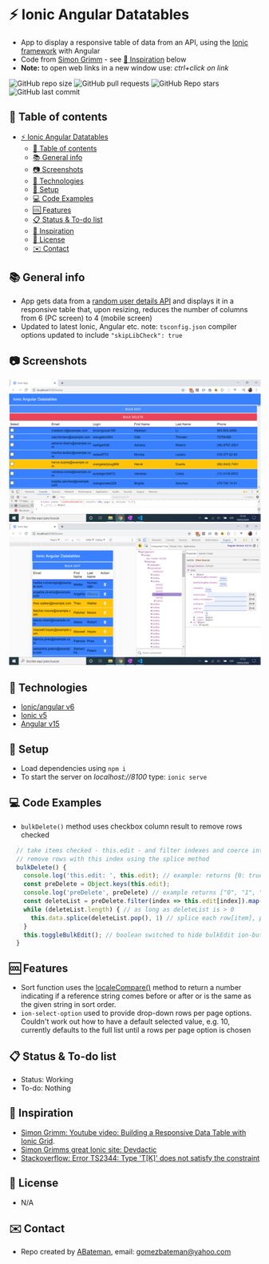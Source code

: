 # :zap: Ionic Angular Datatables

* App to display a responsive table of data from an API, using the [Ionic framework](https://ionicframework.com/docs) with Angular
* Code from [Simon Grimm](https://www.youtube.com/channel/UCZZPgUIorPao48a1tBYSDgg) - see [:clap: Inspiration](#clap-inspiration) below
* **Note:** to open web links in a new window use: _ctrl+click on link_

![GitHub repo size](https://img.shields.io/github/repo-size/AndrewJBateman/ionic-angular-datatables?style=plastic)
![GitHub pull requests](https://img.shields.io/github/issues-pr/AndrewJBateman/ionic-angular-datatables?style=plastic)
![GitHub Repo stars](https://img.shields.io/github/stars/AndrewJBateman/ionic-angular-datatables?style=plastic)
![GitHub last commit](https://img.shields.io/github/last-commit/AndrewJBateman/ionic-angular-datatables?style=plastic)

## :page_facing_up: Table of contents

* [:zap: Ionic Angular Datatables](#zap-ionic-angular-datatables)
  * [:page_facing_up: Table of contents](#page_facing_up-table-of-contents)
  * [:books: General info](#books-general-info)
  * [:camera: Screenshots](#camera-screenshots)
  * [:signal_strength: Technologies](#signal_strength-technologies)
  * [:floppy_disk: Setup](#floppy_disk-setup)
  * [:computer: Code Examples](#computer-code-examples)
  * [:cool: Features](#cool-features)
  * [:clipboard: Status & To-do list](#clipboard-status--to-do-list)
  * [:clap: Inspiration](#clap-inspiration)
  * [:file_folder: License](#file_folder-license)
  * [:envelope: Contact](#envelope-contact)

## :books: General info

* App gets data from a [random user details API](https://randomuser.me/) and displays it in a responsive table that, upon resizing, reduces the number of columns from 6 (PC screen) to 4 (mobile screen)
* Updated to latest Ionic, Angular etc. note: `tsconfig.json` compiler options updated to include `"skipLibCheck": true`

## :camera: Screenshots

![screen print](./img/table.png)
![screen print](./img/mobile.png)

## :signal_strength: Technologies

* [Ionic/angular v6](https://ionicframework.com/)
* [Ionic v5](https://ionicframework.com/)
* [Angular v15](https://angular.io/)

## :floppy_disk: Setup

* Load dependencies using `npm i`
* To start the server on _localhost://8100_ type: `ionic serve`

## :computer: Code Examples

* `bulkDelete()` method uses checkbox column result to remove rows checked

```typescript
  // take items checked - this.edit - and filter indexes and coerce into a number
  // remove rows with this index using the splice method
  bulkDelete() {
    console.log('this.edit: ', this.edit); // example: returns {0: true, 1: true, 2: true}
    const preDelete = Object.keys(this.edit);
    console.log('preDelete', preDelete) // example returns ["0", "1", "2"] - array of strings
    const deleteList = preDelete.filter(index => this.edit[index]).map(key => +key); // [0, 1, 2]
    while (deleteList.length) { // as long as deleteList is > 0
      this.data.splice(deleteList.pop(), 1) // splice each row[item], pop deleteList down each time
    }
    this.toggleBulkEdit(); // boolean switched to hide bulkEdit ion-button once complete
  }

```

## :cool: Features

* Sort function uses the [localeCompare()](https://developer.mozilla.org/en-US/docs/Web/JavaScript/Reference/Global_Objects/String/localeCompare) method to return a number indicating if a reference string comes before or after or is the same as the given string in sort order.
* `ion-select-option` used to provide drop-down rows per page options. Couldn't work out how to have a default selected value, e.g. 10, currently defaults to the full list until a rows per page option is chosen

## :clipboard: Status & To-do list

* Status: Working
* To-do: Nothing

## :clap: Inspiration

* [Simon Grimm: Youtube video: Building a Responsive Data Table with Ionic Grid](https://www.youtube.com/watch?v=5xQlIYHgesg&t=5s).
* [Simon Grimms great Ionic site: Devdactic](https://devdactic.com/)
* [Stackoverflow: Error TS2344: Type 'T[K]' does not satisfy the constraint](https://stackoverflow.com/questions/61735762/error-ts2344-type-tk-does-not-satisfy-the-constraint)

## :file_folder: License

* N/A

## :envelope: Contact

* Repo created by [ABateman](https://github.com/AndrewJBateman), email: gomezbateman@yahoo.com
